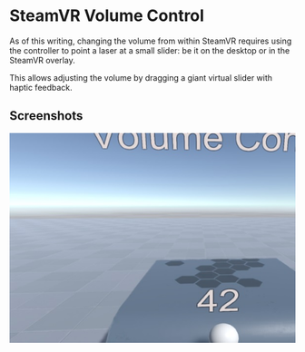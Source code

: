 # SteamVR Volume Control

As of this writing, changing the volume from within SteamVR requires using the controller to point a laser at a small slider: be it on the desktop or in the SteamVR overlay.

This allows adjusting the volume by dragging a giant virtual slider with haptic feedback.

## Screenshots

![Poorly Cropped Screenshot](Screenshots/example.jpg)
